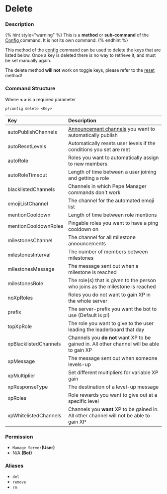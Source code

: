 # Delete

### Description

{% hint style="warning" %}
This is a **method** or **sub-command** of the [Config ](./)command. It is not its own command.
{% endhint %}

This method of the [config ](./)command can be used to delete the keys that are listed below. Once a key is deleted there is no way to retrieve it, and must be set manually again.

The delete method **will not** work on toggle keys, please refer to the [reset ](reset.md)method!

### Command Structure

Where **&lt; &gt;** is a required parameter

```text
p!config delete <Key>
```

| Key | Description |
| :--- | :--- |
| autoPublishChannels | [Announcement channels](https://support.discord.com/hc/en-us/articles/360032008192-Announcement-Channels-) you want to automatically publish  |
| autoResetLevels | Automatically resets user levels if the conditions you set are met |
| autoRole | Roles you want to automatically assign to new members |
| autoRoleTimeout | Length of time between a user joining and getting a role |
| blacklistedChannels | Channels in which Pepe Manager commands don't work |
| emojiListChannel | The channel for the automated emoji list |
| mentionCooldown | Length of time between role mentions |
| mentionCooldownRoles | Pingable roles you want to have a ping cooldown on |
| milestonesChannel | The channel for all milestone announcements |
| milestonesInterval | The number of members between milestones |
| milestonesMessage | The message sent out when a milestone is reached |
| milestonesRole | The role\(s\) that is given to the person who joins as the milestone is reached |
| noXpRoles | Roles you do not want to gain XP in the whole server |
| prefix | The server-prefix you want the bot to use \(Default is p!\) |
| topXpRole | The role you want to give to the user leading the leaderboard that day |
| xpBlacklistedChannels | Channels you **do not** want XP to be gained in. All other channel will be able to gain XP |
| xpMessage | The message sent out when someone levels-up |
| xpMultiplier | Set different multipliers for variable XP gain |
| xpResponseType | The destination of a level-up message |
| xpRoles | Role rewards you want to give out at a specific level |
| xpWhitelistedChannels | Channels you **want** XP to be gained in. All other channel will not be able to gain XP |

### **Permission**

* `Manage Server`**\(User\)**
* N/A **\(Bot\)**

### Aliases

* `del`
* `remove`
* `rm`




